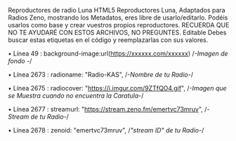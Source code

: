 Reproductores de radio Luna HTML5
Reproductores Luna, Adaptados para Radios Zeno, mostrando los Metadatos, eres libre de usarlo/editarlo.
Podéis usarlos como base y crear vuestros propios reproductores.
RECUERDA QUE NO TE AYUDARÉ CON ESTOS ARCHIVOS, NO PREGUNTES.
Editable
Debes buscar estas etiquetas en el código y reemplazarlas con sus valores.

•	Línea 49 :   background-image:url(https://xxxxxx.com/xxxxxx)  /*-Imagen de fondo -*/


•	Línea 2673 :    radioname: "Radio-KAS",      /*-Nombre de tu Radio-*/ 


•	Línea 2675 :    radiocover: "https://i.imgur.com/9ZTfQO4.gif",        /*-Imagen que se Muestra cuando no encuentra la Caratula-*/

 
•	Línea 2677 :    streamurl: "https://stream.zeno.fm/emertvc73mruv",   /*-Stream de tu Radio-*/

 
•	Línea 2678 :    zenoid: "emertvc73mruv",  /*"stream ID" de tu Radio-*/

